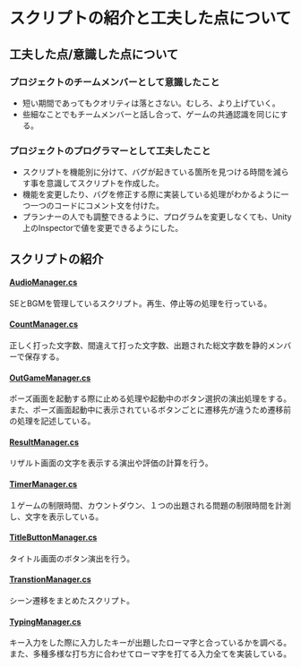 # スクリプトの紹介と工夫した点について
## 工夫した点/意識した点について
### プロジェクトのチームメンバーとして意識したこと
- 短い期間であってもクオリティは落とさない。むしろ、より上げていく。
- 些細なことでもチームメンバーと話し合って、ゲームの共通認識を同じにする。

### プロジェクトのプログラマーとして工夫したこと
- スクリプトを機能別に分けて、バグが起きている箇所を見つける時間を減らす事を意識してスクリプトを作成した。
- 機能を変更したり、バグを修正する際に実装している処理がわかるように一つ一つのコードにコメント文を付けた。
- プランナーの人でも調整できるように、プログラムを変更しなくても、Unity上のInspectorで値を変更できるようにした。


## スクリプトの紹介
#### [AudioManager.cs]()
SEとBGMを管理しているスクリプト。再生、停止等の処理を行っている。
#### [CountManager.cs]()
正しく打った文字数、間違えて打った文字数、出題された総文字数を静的メンバーで保存する。
#### [OutGameManager.cs]()
ポーズ画面を起動する際に止める処理や起動中のボタン選択の演出処理をする。
また、ポーズ画面起動中に表示されているボタンごとに遷移先が違うため遷移前の処理を記述している。
#### [ResultManager.cs]()
リザルト画面の文字を表示する演出や評価の計算を行う。
#### [TimerManager.cs]()
１ゲームの制限時間、カウントダウン、１つの出題される問題の制限時間を計測し、文字を表示している。
#### [TitleButtonManager.cs]()
タイトル画面のボタン演出を行う。
#### [TranstionManager.cs]()
シーン遷移をまとめたスクリプト。
#### [TypingManager.cs]()
キー入力をした際に入力したキーが出題したローマ字と合っているかを調べる。
また、多種多様な打ち方に合わせてローマ字を打てる入力全てを実装している。

